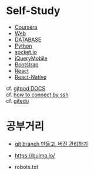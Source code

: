 # Self-Study
* [Coursera](./Coursera)
* [Web](./Web-n)
* [DATABASE](./DATABASE)
* [Python](.Python)
* [socket.io](./socket.io)
* [jQueryMobile](./jQueryMobile)
* [Bootstrap](./Bootstrap)
* [React](./React)
* [React-Native](./React-Native)

cf. [gitpod DOCS](https://www.gitpod.io/docs/)<br>
cf. [how to connect by ssh](https://opentutorials.org/module/432/3742)<br>
cf. [gitedu](https://education.github.com/pack)

# 공부거리
* [git branch 만들고, 버전 관리하기](https://backlog.com/git-tutorial/kr/stepup/stepup2_2.html)

* https://bulma.io/

* robots.txt

